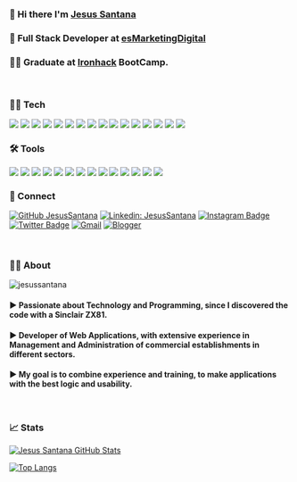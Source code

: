 ### 👋 Hi there I'm [Jesus Santana](https://www.linkedin.com/in/chus-santana/)
### 🚀 Full Stack Developer at [esMarketingDigital](https://esmarketingdigital.com) 


### 👨‍🎓 Graduate at <a href="https://www.ironhack.com/es/desarrollo-web">Ironhack</a> BootCamp.
</br>

### 👨‍💻 Tech 
<p>
<img src="https://img.shields.io/badge/Python-3776AB?&style=flat&logo=python&logoColor=ffffff">
<img src="https://img.shields.io/badge/-JavaScript-eed718?style=flat&logo=javascript&logoColor=ffffff">
<img src="https://img.shields.io/badge/-React-000000?style=flat&logo=react&logoColor=00c8ff">
<img src="https://img.shields.io/badge/redux%20-%23593d88.svg?&style=flat&logo=redux&logoColor=white"/>
<img src="https://img.shields.io/badge/jquery%20-%230769AD.svg?&style=flat&logo=jquery&logoColor=white"/>
<img src="https://img.shields.io/badge/-Node.js-3C873A?style=flat&logo=Node.js&logoColor=white">
<img src="https://img.shields.io/badge/-Express.js-black?style=flat">
<img src="https://img.shields.io/badge/-Ajax.js-blue?style=flat">
<img src="http://img.shields.io/badge/-php-7377AD?style=flat&logo=php&logoColor=white">
<img src="http://img.shields.io/badge/-Java-E10000?style=flat&logo=java&logoColor=white">
<img src="http://img.shields.io/badge/c%23%20-%23239120.svg?style=flat&logo=c-sharp&logoColor=white">
<img src = "https://img.shields.io/badge/-HTML5-E34F26?style=flat&logo=html5&logoColor=white"> 
<img src = "https://img.shields.io/badge/-CSS3-1572B6?style=flat&logo=css3&logoColor=white">
<img src="https://img.shields.io/badge/material%20ui%20-%230081CB.svg?style=flat&logo=material-ui&logoColor=white">
<img src="https://img.shields.io/badge/-Bootstrap-563D7C?style=flat&logo=bootstrap&logoColor=white">
<img src="https://img.shields.io/badge/-Sass-cc6699?style=flat&logo=sass&logoColor=ffffff">
</p>

### 🛠️ Tools 

<p>
<img src="https://img.shields.io/badge/-MongoDB-4DB33D?style=flat&logo=mongodb&logoColor=FFFFFF">
<img src="https://img.shields.io/badge/-MySQL-F29111?style=flat&logo=mysql&logoColor=FFFFFF">
<img src ="https://img.shields.io/badge/sqlite-%2307405e.svg?&style=flat&logo=sqlite&logoColor=white"/>
<img src="http://img.shields.io/badge/-Git-F1502F?style=flat&logo=git&logoColor=FFFFFF">
<img src="http://img.shields.io/badge/-Github-000000?style=flat&logo=github&logoColor=FFFFFF">
<img src="https://img.shields.io/badge/-Firebase-FFA611?style=flat&logo=firebase&logoColor=FFFFFF">
<img src="http://img.shields.io/badge/-Heroku-430098?style=flat&logo=heroku&logoColor=white">
<img src="https://img.shields.io/badge/AWS%20-%23FF9900.svg?&style=flat&logo=amazon-aws&logoColor=white"/>
<img src="https://img.shields.io/badge/-Apache-red?style=flat&logo=apache&logoColor=white">
<img src="http://img.shields.io/badge/-VS%20Code-007ACC?style=flat&logo=visual%20studio%20code&logoColor=white">
<img src="http://img.shields.io/badge/-NetBeans-9CBF33?style=flat&logo=net20beans&logoColor=white">
<img src="http://img.shields.io/badge/-PhpStorm-885DEE?style=flat&logo=php20storm&logoColor=white">
<img src="https://img.shields.io/badge/-WordPress-blue?style=flat&logo=wordpress&logoColor=white"> 
<img src="https://img.shields.io/badge/-Ubuntu-red?style=fla&logo=ubuntu&logoColor=white">
</p>

### 📲 Connect 



[![GitHub JesusSantana](https://img.shields.io/github/followers/jesussantana?label=follow&style=social)](https://github.com/jesussantana)
[![Linkedin: JesusSantana](https://img.shields.io/badge/-JesusSantana-blue?style=flat-square&logo=Linkedin&logoColor=white&link=https://www.linkedin.com/in/chus-santana/)](https://www.linkedin.com/in/chus-santana/)
[![Instagram Badge](https://img.shields.io/badge/-@esmarketingdigital-purple?style=flat&logo=instagram&logoColor=white&link=https://instagram.com/esmarketingdigital/)](https://instagram.com/esmarketingdigital)
[![Twitter Badge](https://img.shields.io/badge/-@esMktDigital-1ca0f1?style=flat&labelColor=1ca0f1&logo=twitter&logoColor=white&link=https://twitter.com/esMktDigital)](https://twitter.com/esMktDigital)
[![Gmail](https://img.shields.io/badge/-Gmail-c14438?style=flat&logo=Gmail&logoColor=white)](mailto:jesus@esmarketingdigital.com)
[![Blogger](https://img.shields.io/badge/-Blogger-E97A10?style=flat&logo=Blogger&logoColor=white)](https://esmarketingdigital.es)


</br>

### 🙋‍♂️ About 

<img src="https://komarev.com/ghpvc/?username=jesussantana" alt="jesussantana" />


#### ► Passionate about Technology and Programming, since I discovered the code with a Sinclair ZX81.
#### ► Developer of Web Applications, with extensive experience in Management and Administration of commercial establishments in different sectors.
#### ► My goal is to combine experience and training, to make applications with the best logic and usability.  
</br>

### 📈 Stats

[![Jesus Santana GitHub Stats](https://github-readme-stats.vercel.app/api?username=jesussantana&show_icons=true&count_private=true&hide=issues)](https://github.com/jesussantana)

[![Top Langs](https://github-readme-stats.vercel.app/api/top-langs/?username=jesussantana&layout=compact)](https://github.com/jesussantana/github-readme-stats)


